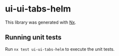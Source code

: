 # ui-ui-tabs-helm

This library was generated with [Nx](https://nx.dev).


## Running unit tests

Run `nx test ui-ui-tabs-helm` to execute the unit tests.


